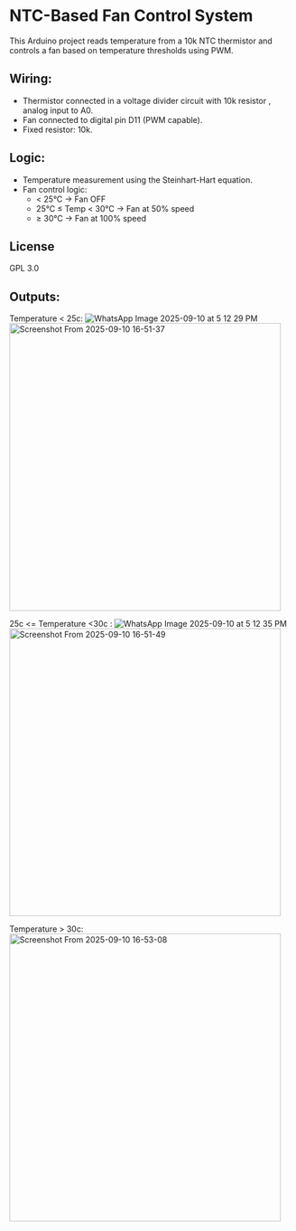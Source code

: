 # NTC-Based Fan Control System

This Arduino project reads temperature from a 10k NTC thermistor and controls a fan based on temperature thresholds using PWM.

## Wiring:
- Thermistor connected in a voltage divider circuit with 10k resistor , analog input to A0.
- Fan connected to digital pin D11 (PWM capable).
- Fixed resistor: 10k.
  
## Logic:
- Temperature measurement using the Steinhart-Hart equation.
- Fan control logic:
  - < 25°C → Fan OFF
  - 25°C ≤ Temp < 30°C → Fan at 50% speed
  - ≥ 30°C → Fan at 100% speed

## License
GPL 3.0

## Outputs: 

Temperature < 25c:
     ![WhatsApp Image 2025-09-10 at 5 12 29 PM](https://github.com/user-attachments/assets/92186e2d-c4ae-428b-901a-38157f3cb2b1)
     <img width="481" height="509" alt="Screenshot From 2025-09-10 16-51-37" src="https://github.com/user-attachments/assets/ef9fc379-f78f-4e1a-81ec-4e09f177fcf8" />

25c <= Temperature <30c :
    ![WhatsApp Image 2025-09-10 at 5 12 35 PM](https://github.com/user-attachments/assets/5c885bfe-3fcd-4122-9147-8fbc9df5541c)
    <img width="481" height="509" alt="Screenshot From 2025-09-10 16-51-49" src="https://github.com/user-attachments/assets/b91e176e-b6ef-4232-8e0a-473c9e5855b0" />

Temperature > 30c:
    <img width="481" height="509" alt="Screenshot From 2025-09-10 16-53-08" src="https://github.com/user-attachments/assets/dc9b8bfe-c446-45bc-a6e5-eb1f702c5f30" />


  
